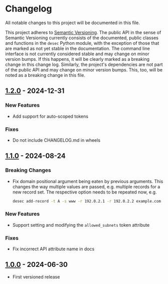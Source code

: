# Changelog

All notable changes to this project will be documented in this file.

This project adheres to [Semantic Versioning](https://semver.org/spec/v2.0.0.html).
The public API in the sense of Semantic Versioning currently consists of the
documented, public classes and functions in the `desec` Python module, with the
exception of those that are marked as not yet stable in the documentation.
The command line interface is not currently considered stable and may change on
minor version bumps. If this happens, it will be clearly marked as a breaking
change in this change log.
Similarly, the project's dependencies are not part of the public API and may
change on minor version bumps. This, too, will be noted as a breaking change in
this file.

## [1.2.0] - 2024-12-31

### New Features
* Add support for auto-scoped tokens

### Fixes
* Do not include CHANGELOG.md in wheels

## [1.1.0] - 2024-08-24

### Breaking Changes
* Fix domain positional argument being eaten by previous arguments.
  This changes the way multiple values are passed, e.g. multiple records for a
  new record set. The respective option needs to be repeated now, e.g.
  ```sh
  desec add-record -t A -s www -r 192.0.2.1 -r 192.0.2.2 example.com
  ```

### New Features
* Support setting and modifying the `allowed_subnets` token attribute

### Fixes
* Fix incorrect API attribute name in docs

## [1.0.0] - 2024-06-30

* First versioned release

[1.2.0]: https://github.com/s-hamann/desec-dns/compare/v1.1.0...v1.2.0
[1.1.0]: https://github.com/s-hamann/desec-dns/compare/v1.0.0...v1.1.0
[1.0.0]: https://github.com/s-hamann/desec-dns/releases/tag/v1.0.0
